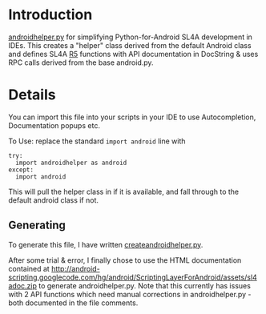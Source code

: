 # Introduction #

[androidhelper.py](http://code.google.com/p/python-for-android/downloads/detail?name=androidhelper.py) for simplifying Python-for-Android SL4A development in IDEs. This creates a "helper" class derived from the default Android class and defines SL4A [R5](https://code.google.com/p/python-for-android/source/detail?r=5) functions with API documentation in DocString & uses RPC calls derived from the base android.py.

# Details #

You can import this file into your scripts in your IDE to use Autocompletion, Documentation popups etc.

To Use: replace the standard `import android` line with
```
try:
  import androidhelper as android
except:
  import android
```

This will pull the helper class in if it is available, and fall through to the default android class if not.

## Generating ##
To generate this file, I have written [createandroidhelper.py](http://code.google.com/p/python-for-android/downloads/detail?name=createandroidhelper.py).

After some trial & error, I finally chose to use the HTML documentation contained at http://android-scripting.googlecode.com/hg/android/ScriptingLayerForAndroid/assets/sl4adoc.zip to generate androidhelper.py. Note that this currently has issues with 2 API functions which need manual corrections in androidhelper.py - both documented in the file comments.